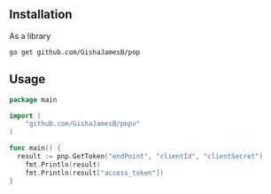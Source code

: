 ## Installation

As a library

```shell
go get github.com/GishaJamesB/pnp
```

## Usage

```go
package main

import (
    "github.com/GishaJamesB/pnpv"
)

func main() {
  result := pnp.GetToken("endPoint", "clientId", "clientSecret")
	fmt.Println(result)
	fmt.Println(result["access_token"])
}
```